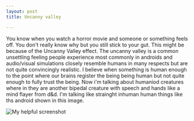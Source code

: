 ```yaml
---
layout: post
title: Uncanny valley

---
```

You know when you watch a horror movie and someone or something feels off. You don't really know why but you still stick to your gut. This might be because of the Uncanny Valley effect. The uncanny valley is a common unsettling feeling people experience most commonly in androids and audio/visual simulations closely resemble humans in many respects but are not quite convincingly realistic. I believe when something is human enough to the point where our brains register the being being human but not quite enough to fully trust the being. Now i'm talking about humaniod creatures where in they are another bipedal creature with speech and hands like a mind flayer from d&d. I'm talking like strainght inhuman human things like ths android shown in this image.

![My helpful screenshot](https://www.strangerdimensions.com/wp-content/uploads/2013/11/creepy-girl-uncanny-valley.jpg)
